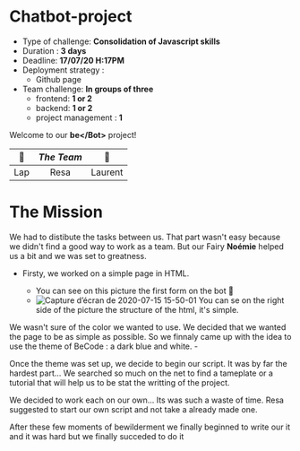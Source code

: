 # **Chatbot-project**


- Type of challenge: **Consolidation of Javascript skills**  
- Duration : **3 days**  
- Deadline: **17/07/20 H:17PM**
- Deployment strategy :
    - Github page
- Team challenge: **In groups of three** 
    - frontend: **1 or 2**
    - backend: **1 or 2**
    - project management : **1**


Welcome to our **be&lt;&sol;</a>Bot&gt;** project!

| :robot: | *The Team* | :robot: |  
| :-----: | :-----: | :-----: |
| Lap | Resa | Laurent |


# **The Mission**  

We had to distibute the tasks between us. That part wasn't easy because we didn't find a good way to work as a team. But our Fairy **Noémie** helped us a bit and we was set to greatness.  
  


- Firsty, we worked on a simple page in HTML.  

    - You can see on this picture the first form on the bot :robot:
    -   ![Capture d’écran de 2020-07-15 15-50-01](https://user-images.githubusercontent.com/62213192/87776480-1ed8e780-c828-11ea-81c0-0d0c39a33005.jpg)
        You can se on the right side of the picture the structure of the html, it's simple.

We wasn't sure of the color we wanted to use. We decided that we wanted the page to be as simple as possible. So we finnaly came up with the idea to use the theme of BeCode : a dark blue and white.
    - 

Once the theme was set up, we decide to begin our script. It was by far the hardest part... We searched so much on the net to find a tameplate or a tutorial that will help us to be stat the writting of the project.  

We decided to work each on our own... Its was such a waste of time. Resa suggested to start our own script and not take a already made one.  

After these few moments of bewilderment we finally beginned to write our it and it was hard but we finally succeded to do it 
